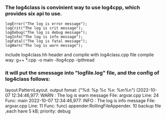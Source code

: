 ### The log4class is convinient way to use log4cpp, which provides six api to use.
    logError("The log is error message");
    logCrit("The log is crit message");
    logDebug("The log is debug message");
    logInfo("The log is info message");
    logFatal("The log is fatal message");
    logWarn("The log is warn message");
include log4class.hh header and compile with log4class.cpp file
compile way: g++ *.cpp -o main -llog4cpp -lpthread

### it will put the smessage into "logfile.log" file, and the config of log4class follows:

layout:PatternLayout. output fomat: ("%d: %p %c %x: %m%n")
(2022-10-07 12:34:46,977: WARN  : The log is warn message	 File: argvar.cpp	 Line: 24	 Func: main
2022-10-07 12:34:46,977: INFO  : The log is info message	 File: argvar.cpp	 Line: 11	 Func: func)
appender:RollingFileAppender. 10 backup file ,each have 5 kB;
priority: debug

